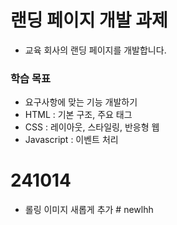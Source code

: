 # 랜딩 페이지 개발 과제

- 교육 회사의 랜딩 페이지를 개발합니다.

### 학습 목표

- 요구사항에 맞는 기능 개발하기
- HTML : 기본 구조, 주요 태그
- CSS : 레이아웃, 스타일링, 반응형 웹
- Javascript : 이벤트 처리

# 241014

- 롤링 이미지 새롭게 추가
#   n e w l h h  
 